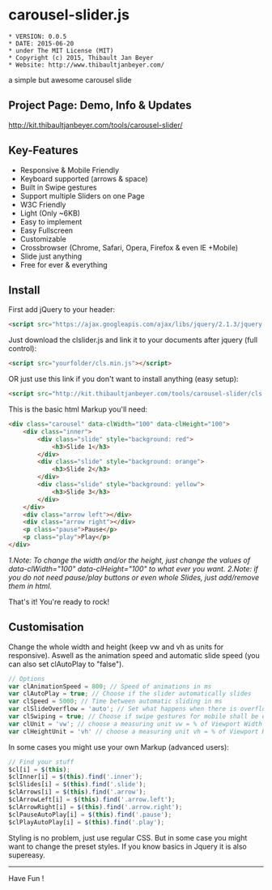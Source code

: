 # carousel-slider.js

	* VERSION: 0.0.5
 	* DATE: 2015-06-20
 	* under The MIT License (MIT)
 	* Copyright (c) 2015, Thibault Jan Beyer
	* Website: http://www.thibaultjanbeyer.com/

a simple but awesome carousel slide


Project Page: Demo, Info & Updates
-----------------------------------

http://kit.thibaultjanbeyer.com/tools/carousel-slider/


Key-Features
--------------------

+ Responsive & Mobile Friendly
+ Keyboard supported (arrows & space)
+ Built in Swipe gestures
+ Support multiple Sliders on one Page
+ W3C Friendly
+ Light (Only ~6KB)
+ Easy to implement
+ Easy Fullscreen
+ Customizable
+ Crossbrowser (Chrome, Safari, Opera, Firefox & even IE +Mobile)
+ Slide just anything
+ Free for ever & everything


Install
---------------

First add jQuery to your header:

```html
<script src="https://ajax.googleapis.com/ajax/libs/jquery/2.1.3/jquery.min.js"></script>
```

Just download the clslider.js and link it to your documents after jquery (full control):

```html
<script src="yourfolder/cls.min.js"></script>
```

OR just use this link if you don't want to install anything (easy setup):

```html
<script src="http://kit.thibaultjanbeyer.com/tools/carousel-slider/cls.min.js"></script>
```

This is the basic html Markup you'll need:

```html
<div class="carousel" data-clWidth="100" data-clHeight="100">
	<div class="inner">
		<div class="slide" style="background: red">
			<h3>Slide 1</h3>
		</div>
		<div class="slide" style="background: orange">
			<h3>Slide 2</h3>
		</div>
		<div class="slide" style="background: yellow">
			<h3>Slide 3</h3>
		</div>
	</div>
	<div class="arrow left"></div>
	<div class="arrow right"></div>
	<p class="pause">Pause</p>
	<p class="play">Play</p>
</div>
```

*1.Note: To change the width and/or the height, just change the values of data-clWidth="100" data-clHeight="100" to what ever you want.*
*2.Note: if you do not need pause/play buttons or even whole Slides, just add/remove them in html.*

That's it! You're ready to rock!


Customisation
---------------------

Change the whole width and height (keep vw and vh as units for responsive). Aswell as the animation speed and automatic slide speed (you can also set clAutoPlay to "false").

```js
// Options
var clAnimationSpeed = 800; // Speed of animations in ms
var clAutoPlay = true; // Choose if the slider automatically slides
var clSpeed = 5000; // Time between automatic sliding in ms
var clSlideOverflow = 'auto'; // Set what happens when there is overflow (basic css)
var clSwiping = true; // Choose if swipe gestures for mobile shall be enabled
var clUnit = 'vw'; // choose a measuring unit vw = % of Viewport Width (vw = best)
var clHeightUnit = 'vh' // choose a measuring unit vh = % of Viewport Height (vh = best)
```

In some cases you might use your own Markup (advanced users):

```js
// Find your stuff
$cl[i] = $(this);
$clInner[i] = $(this).find('.inner');
$clSlides[i] = $(this).find('.slide');
$clArrows[i] = $(this).find('.arrow');
$clArrowLeft[i] = $(this).find('.arrow.left');
$clArrowRight[i] = $(this).find('.arrow.right');
$clPauseAutoPlay[i] = $(this).find('.pause');
$clPlayAutoPlay[i] = $(this).find('.play');
```

Styling is no problem, just use regular CSS. But in some case you might want to change the preset styles. If you know basics in Jquery it is also supereasy.

------------------
Have Fun !

